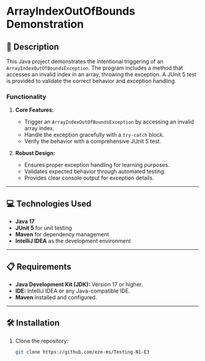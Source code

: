 # ArrayIndexOutOfBounds Demonstration

## 📄 Description
This Java project demonstrates the intentional triggering of an `ArrayIndexOutOfBoundsException`. The program includes a method that accesses an invalid index in an array, throwing the exception. A JUnit 5 test is provided to validate the correct behavior and exception handling.

### Functionality
1. **Core Features:**
   - Trigger an `ArrayIndexOutOfBoundsException` by accessing an invalid array index.
   - Handle the exception gracefully with a `try-catch` block.
   - Verify the behavior with a comprehensive JUnit 5 test.

2. **Robust Design:**
   - Ensures proper exception handling for learning purposes.
   - Validates expected behavior through automated testing.
   - Provides clear console output for exception details.

---

## 💻 Technologies Used
- **Java 17**
- **JUnit 5** for unit testing
- **Maven** for dependency management
- **IntelliJ IDEA** as the development environment

---

## 📋 Requirements
- **Java Development Kit (JDK):** Version 17 or higher.
- **IDE:** IntelliJ IDEA or any Java-compatible IDE.
- **Maven** installed and configured.

---

## 🛠️ Installation
1. Clone the repository:
   ```bash
   git clone https://github.com/eze-ms/Testing-N1-E3
